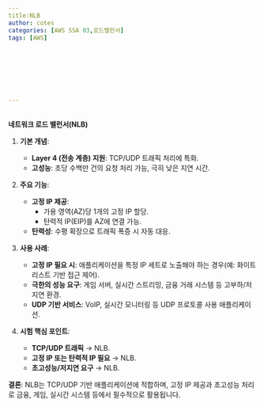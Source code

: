 ```yaml
---
title:NLB
author: cotes   
categories: [AWS SSA 03,로드밸런서]
tags: [AWS]








---
```


## 

**네트워크 로드 밸런서(NLB)**  

1. **기본 개념**:  
   - **Layer 4 (전송 계층) 지원**: TCP/UDP 트래픽 처리에 특화.  
   - **고성능**: 초당 수백만 건의 요청 처리 가능, 극히 낮은 지연 시간.  

2. **주요 기능**:  
   - **고정 IP 제공**:  
     - 가용 영역(AZ)당 1개의 고정 IP 할당.  
     - 탄력적 IP(EIP)를 AZ에 연결 가능.  
   - **탄력성**: 수평 확장으로 트래픽 폭증 시 자동 대응.  

3. **사용 사례**:  
   - **고정 IP 필요 시**: 애플리케이션을 특정 IP 세트로 노출해야 하는 경우(예: 화이트리스트 기반 접근 제어).  
   - **극한의 성능 요구**: 게임 서버, 실시간 스트리밍, 금융 거래 시스템 등 고부하/저지연 환경.  
   - **UDP 기반 서비스**: VoIP, 실시간 모니터링 등 UDP 프로토콜 사용 애플리케이션.  

4. **시험 핵심 포인트**:  
   - **TCP/UDP 트래픽** → NLB.  
   - **고정 IP 또는 탄력적 IP 필요** → NLB.  
   - **초고성능/저지연 요구** → NLB.  

**결론**: NLB는 TCP/UDP 기반 애플리케이션에 적합하며, 고정 IP 제공과 초고성능 처리로 금융, 게임, 실시간 시스템 등에서 필수적으로 활용됩니다.